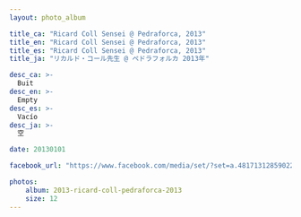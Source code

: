 ```yaml
---
layout: photo_album

title_ca: "Ricard Coll Sensei @ Pedraforca, 2013"
title_en: "Ricard Coll Sensei @ Pedraforca, 2013"
title_es: "Ricard Coll Sensei @ Pedraforca, 2013"
title_ja: "リカルド・コール先生 @ ペドラフォルカ 2013年"

desc_ca: >-
  Buit
desc_en: >-
  Empty
desc_es: >-
  Vacío
desc_ja: >-
  空

date: 20130101

facebook_url: "https://www.facebook.com/media/set/?set=a.481713128590229"

photos:
    album: 2013-ricard-coll-pedraforca-2013
    size: 12
---
```

